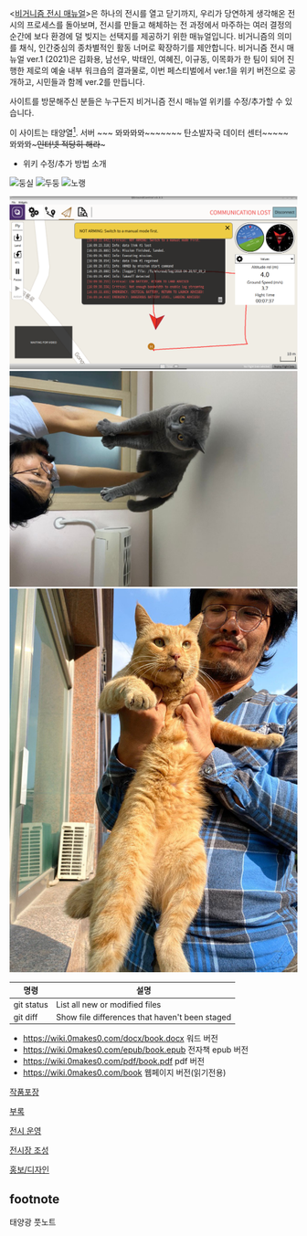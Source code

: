 <[비거니즘 전시 매뉴얼](https://0makes0.com/pdf/%EB%B9%84%EA%B1%B0%EB%8B%88%EC%A6%98_%EC%A0%84%EC%8B%9C_%EB%A7%A4%EB%89%B4%EC%96%BC_ver1.pdf)>은 하나의 전시를 열고 닫기까지, 우리가 당연하게 생각해온 전시의 프로세스를 돌아보며, 전시를 만들고 해체하는 전 과정에서 마주하는 여러 결정의 순간에 보다 환경에 덜 빚지는 선택지를 제공하기 위한 매뉴얼입니다. 비거니즘의 의미를 채식, 인간중심의 종차별적인 활동 너머로 확장하기를 제안합니다. 비거니즘 전시 매뉴얼 ver.1 (2021)은 김화용, 남선우, 박태인, 여혜진, 이규동, 이목화가 한 팀이 되어 진행한 제로의 예술 내부 워크숍의 결과물로, 이번 페스티벌에서 ver.1을 위키 버전으로 공개하고, 시민들과 함께 ver.2를 만듭니다. 

사이트를 방문해주신 분들은 누구든지 비거니즘 전시 매뉴얼 위키를 수정/추가할 수 있습니다.

이 사이트는 태양열[<sup id="footnote-solar">1</sup>](#fn1). 서버 ~~~ 뫄뫄뫄뫄~~~~~~~ 탄소발자국 데이터 센터~~~~~ 뫄뫄뫄~~~~~인터넷 적당히 해라~~~~~

+ 위키 수정/추가 방법 소개
 

![둥실](https://i.imgur.com/nfiQful.png)
![두둥](https://i.imgur.com/ADO45gK.png)
![노랭](https://i.imgur.com/JkaXlvT.png)

![업로드테스트](./uploads/20170420_crash_from_battery_level.png)
![그림설명](./uploads/photo6257982176402451382.jpg)
![노랭아건강하자](./uploads/photo6260392211401255721.jpg)

| 명령 | 설명 |
| --- | --- |
| git status | List all new or modified files |
| git diff | Show file differences that haven't been staged |


* https://wiki.0makes0.com/docx/book.docx 워드 버전 
* https://wiki.0makes0.com/epub/book.epub 전자책 epub 버전 
* https://wiki.0makes0.com/pdf/book.pdf pdf 버전 
* https://wiki.0makes0.com/book 웹페이지 버전(읽기전용)

[작품포장](작품포장)

[부록](부록)

[전시 운영](전시운영)

[전시장 조성](전자장조성)

[홍보/디자인](홍보-디자인)

 

## footnote

<span id="fn1"></span> 태양광 풋노트 